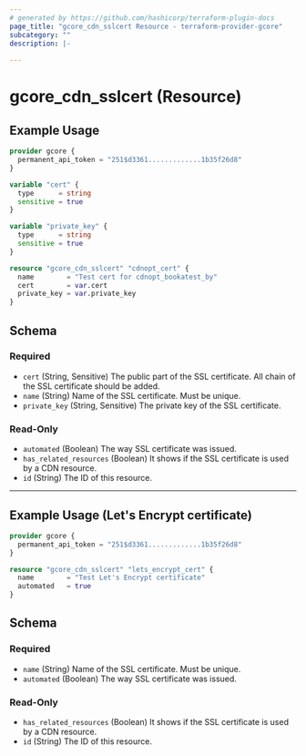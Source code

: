 ```yaml
---
# generated by https://github.com/hashicorp/terraform-plugin-docs
page_title: "gcore_cdn_sslcert Resource - terraform-provider-gcore"
subcategory: ""
description: |-
  
---
```


# gcore_cdn_sslcert (Resource)



## Example Usage

```terraform
provider gcore {
  permanent_api_token = "251$d3361.............1b35f26d8"
}

variable "cert" {
  type      = string
  sensitive = true
}

variable "private_key" {
  type      = string
  sensitive = true
}

resource "gcore_cdn_sslcert" "cdnopt_cert" {
  name        = "Test cert for cdnopt_bookatest_by"
  cert        = var.cert
  private_key = var.private_key
}
```

<!-- schema generated by tfplugindocs -->
## Schema

### Required

- `cert` (String, Sensitive) The public part of the SSL certificate. All chain of the SSL certificate should be added.
- `name` (String) Name of the SSL certificate. Must be unique.
- `private_key` (String, Sensitive) The private key of the SSL certificate.

### Read-Only

- `automated` (Boolean) The way SSL certificate was issued.
- `has_related_resources` (Boolean) It shows if the SSL certificate is used by a CDN resource.
- `id` (String) The ID of this resource.

---

## Example Usage (Let's Encrypt certificate)

```terraform
provider gcore {
  permanent_api_token = "251$d3361.............1b35f26d8"
}

resource "gcore_cdn_sslcert" "lets_encrypt_cert" {
  name        = "Test Let's Encrypt certificate"
  automated   = true
}
```

## Schema

### Required

- `name` (String) Name of the SSL certificate. Must be unique.
- `automated` (Boolean) The way SSL certificate was issued.

### Read-Only

- `has_related_resources` (Boolean) It shows if the SSL certificate is used by a CDN resource.
- `id` (String) The ID of this resource.


